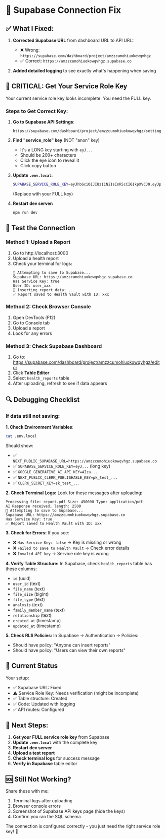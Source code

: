 # 🔧 Supabase Connection Fix

## ✅ What I Fixed:

1. **Corrected Supabase URL** from dashboard URL to API URL:
   - ❌ Wrong: `https://supabase.com/dashboard/project/amzzcumohiuokowqvhgz`
   - ✅ Correct: `https://amzzcumohiuokowqvhgz.supabase.co`

2. **Added detailed logging** to see exactly what's happening when saving

## 🔑 CRITICAL: Get Your Service Role Key

Your current service role key looks incomplete. You need the FULL key.

### Steps to Get Correct Key:

1. **Go to Supabase API Settings:**
   ```
   https://supabase.com/dashboard/project/amzzcumohiuokowqvhgz/settings/api
   ```

2. **Find "service_role" key** (NOT "anon" key)
   - It's a LONG key starting with `eyJ...`
   - Should be 200+ characters
   - Click the eye icon to reveal it
   - Click copy button

3. **Update `.env.local`:**
   ```bash
   SUPABASE_SERVICE_ROLE_KEY=eyJhbGciOiJIUzI1NiIsInR5cCI6IkpXVCJ9.eyJpc3MiOiJzdXBhYmFzZSIsInJlZiI6ImFtenp...
   ```
   (Replace with your FULL key)

4. **Restart dev server:**
   ```bash
   npm run dev
   ```

## 🧪 Test the Connection

### Method 1: Upload a Report
1. Go to http://localhost:3000
2. Upload a health report
3. Check your terminal for logs:
   ```
   🔄 Attempting to save to Supabase...
   Supabase URL: https://amzzcumohiuokowqvhgz.supabase.co
   Has Service Key: true
   User ID: user_xxx
   📝 Inserting report data: ...
   ✅ Report saved to Health Vault with ID: xxx
   ```

### Method 2: Check Browser Console
1. Open DevTools (F12)
2. Go to Console tab
3. Upload a report
4. Look for any errors

### Method 3: Check Supabase Dashboard
1. Go to: https://supabase.com/dashboard/project/amzzcumohiuokowqvhgz/editor
2. Click **Table Editor**
3. Select `health_reports` table
4. After uploading, refresh to see if data appears

## 🔍 Debugging Checklist

### If data still not saving:

**1. Check Environment Variables:**
```bash
cat .env.local
```
Should show:
- ✅ `NEXT_PUBLIC_SUPABASE_URL=https://amzzcumohiuokowqvhgz.supabase.co`
- ✅ `SUPABASE_SERVICE_ROLE_KEY=eyJ...` (long key)
- ✅ `GOOGLE_GENERATIVE_AI_API_KEY=AIza...`
- ✅ `NEXT_PUBLIC_CLERK_PUBLISHABLE_KEY=pk_test_...`
- ✅ `CLERK_SECRET_KEY=sk_test_...`

**2. Check Terminal Logs:**
Look for these messages after uploading:
```
Processing file: report.pdf Size: 450000 Type: application/pdf
AI Response received, length: 2500
🔄 Attempting to save to Supabase...
Supabase URL: https://amzzcumohiuokowqvhgz.supabase.co
Has Service Key: true
✅ Report saved to Health Vault with ID: xxx
```

**3. Check for Errors:**
If you see:
- ❌ `Has Service Key: false` → Key is missing or wrong
- ❌ `Failed to save to Health Vault` → Check error details
- ❌ `Invalid API key` → Service role key is wrong

**4. Verify Table Structure:**
In Supabase, check `health_reports` table has these columns:
- `id` (uuid)
- `user_id` (text)
- `file_name` (text)
- `file_size` (bigint)
- `file_type` (text)
- `analysis` (text)
- `family_member_name` (text)
- `relationship` (text)
- `created_at` (timestamp)
- `updated_at` (timestamp)

**5. Check RLS Policies:**
In Supabase → Authentication → Policies:
- Should have policy: "Anyone can insert reports"
- Should have policy: "Users can view their own reports"

## 🎯 Current Status

Your setup:
- ✅ Supabase URL: Fixed
- ⚠️ Service Role Key: Needs verification (might be incomplete)
- ✅ Table structure: Created
- ✅ Code: Updated with logging
- ✅ API routes: Configured

## 📝 Next Steps:

1. **Get your FULL service role key** from Supabase
2. **Update `.env.local`** with the complete key
3. **Restart dev server**
4. **Upload a test report**
5. **Check terminal logs** for success message
6. **Verify in Supabase** table editor

## 🆘 Still Not Working?

Share these with me:
1. Terminal logs after uploading
2. Browser console errors
3. Screenshot of Supabase API keys page (hide the keys)
4. Confirm you ran the SQL schema

The connection is configured correctly - you just need the right service role key! 🔑
